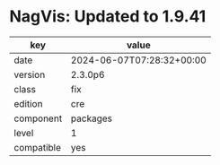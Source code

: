 [//]: # (werk v2)
# NagVis: Updated to 1.9.41

key        | value
---------- | ---
date       | 2024-06-07T07:28:32+00:00
version    | 2.3.0p6
class      | fix
edition    | cre
component  | packages
level      | 1
compatible | yes


